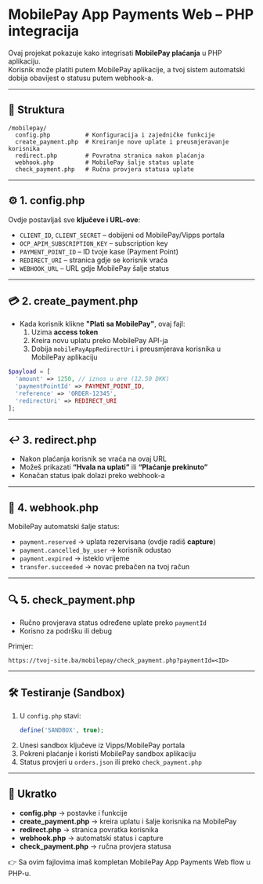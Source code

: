 # MobilePay App Payments Web – PHP integracija

Ovaj projekat pokazuje kako integrisati **MobilePay plaćanja** u PHP aplikaciju.  
Korisnik može platiti putem MobilePay aplikacije, a tvoj sistem automatski dobija obavijest o statusu putem webhook-a.

---

## 📂 Struktura

```
/mobilepay/
  config.php          # Konfiguracija i zajedničke funkcije
  create_payment.php  # Kreiranje nove uplate i preusmjeravanje korisnika
  redirect.php        # Povratna stranica nakon plaćanja
  webhook.php         # MobilePay šalje status uplate
  check_payment.php   # Ručna provjera statusa uplate
```

---

## ⚙️ 1. config.php

Ovdje postavljaš sve **ključeve i URL-ove**:

- `CLIENT_ID`, `CLIENT_SECRET` – dobijeni od MobilePay/Vipps portala  
- `OCP_APIM_SUBSCRIPTION_KEY` – subscription key  
- `PAYMENT_POINT_ID` – ID tvoje kase (Payment Point)  
- `REDIRECT_URI` – stranica gdje se korisnik vraća  
- `WEBHOOK_URL` – URL gdje MobilePay šalje status  

---

## 💳 2. create_payment.php

- Kada korisnik klikne **"Plati sa MobilePay"**, ovaj fajl:
  1. Uzima **access token**
  2. Kreira novu uplatu preko MobilePay API-ja
  3. Dobija `mobilePayAppRedirectUri` i preusmjerava korisnika u MobilePay aplikaciju

```php
$payload = [
  'amount' => 1250, // iznos u øre (12.50 DKK)
  'paymentPointId' => PAYMENT_POINT_ID,
  'reference' => 'ORDER-12345',
  'redirectUri' => REDIRECT_URI
];
```

---

## ↩️ 3. redirect.php

- Nakon plaćanja korisnik se vraća na ovaj URL  
- Možeš prikazati **“Hvala na uplati”** ili **“Plaćanje prekinuto”**  
- Konačan status ipak dolazi preko webhook-a

---

## 🔔 4. webhook.php

MobilePay automatski šalje status:

- `payment.reserved` → uplata rezervisana (ovdje radiš **capture**)  
- `payment.cancelled_by_user` → korisnik odustao  
- `payment.expired` → isteklo vrijeme  
- `transfer.succeeded` → novac prebačen na tvoj račun  

---

## 🔍 5. check_payment.php

- Ručno provjerava status određene uplate preko `paymentId`  
- Korisno za podršku ili debug  

Primjer:
```
https://tvoj-site.ba/mobilepay/check_payment.php?paymentId=<ID>
```

---

## 🛠️ Testiranje (Sandbox)

1. U `config.php` stavi:
   ```php
   define('SANDBOX', true);
   ```
2. Unesi sandbox ključeve iz Vipps/MobilePay portala  
3. Pokreni plaćanje i koristi MobilePay sandbox aplikaciju  
4. Status provjeri u `orders.json` ili preko `check_payment.php`

---

## 📌 Ukratko

- **config.php** → postavke i funkcije  
- **create_payment.php** → kreira uplatu i šalje korisnika na MobilePay  
- **redirect.php** → stranica povratka korisnika  
- **webhook.php** → automatski status i capture  
- **check_payment.php** → ručna provjera statusa  

👉 Sa ovim fajlovima imaš kompletan MobilePay App Payments Web flow u PHP-u.
